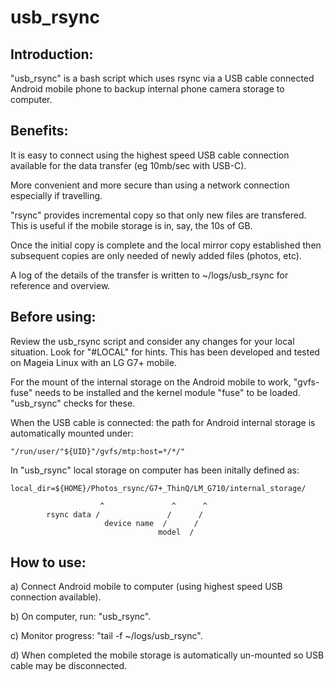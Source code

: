 # usb_rsync

Introduction:
-------------

"usb_rsync" is a bash script which uses rsync via a USB cable connected Android mobile phone to backup internal phone camera storage to computer.


Benefits:
---------

It is easy to connect using the highest speed USB cable connection available for the data transfer (eg 10mb/sec with USB-C).

More convenient and more secure than using a network connection especially if travelling.

"rsync" provides incremental copy so that only new files are transfered. This is useful if
the mobile storage is in, say, the 10s of GB.

Once the initial copy is complete and the local mirror copy established
then subsequent copies are only needed of newly added files (photos, etc).

A log of the details of the transfer is written to ~/logs/usb_rsync for reference and overview.


Before using:
-------------
Review the usb_rsync script and consider any changes for your local situation. Look for "#LOCAL" for hints.
This has been developed and tested on Mageia Linux with an LG G7+ mobile.

For the mount of the internal storage on the Android mobile to work, "gvfs-fuse" needs to be installed
and the kernel module "fuse" to be loaded. "usb_rsync" checks for these.

When the USB cable is connected: the path for Android internal storage is automatically mounted under:

    "/run/user/"${UID}"/gvfs/mtp:host=*/*/"

In "usb_rsync" local storage on computer has been initally defined as:

    local_dir=${HOME}/Photos_rsync/G7+_ThinQ/LM_G710/internal_storage/
    
                        ^               ^      ^
            rsync data /               /      /
                         device name  /      /
                                     model  /
                                      

How to use:
-----------
a) Connect Android mobile to computer (using highest speed USB connection available).

b) On computer, run: "usb_rsync".

c) Monitor progress: "tail -f ~/logs/usb_rsync".

d) When completed the mobile storage is automatically un-mounted so USB cable may be disconnected.
